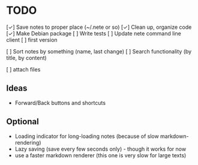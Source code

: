 # TODO
[✓] Save notes to proper place (~/.nete or so)
[✓] Clean up, organize code
[✓] Make Debian package
[ ] Write tests
[ ] Update nete command line client
[ ] first version

[ ] Sort notes by something (name, last change)
[ ] Search functionality (by title, by content)

[ ] attach files

## Ideas
* Forward/Back buttons and shortcuts

## Optional
* Loading indicator for long-loading notes (because of slow markdown-rendering)
* Lazy saving (save every few seconds only) - though it works for now
* use a faster markdown renderer (this one is very slow for large texts)

